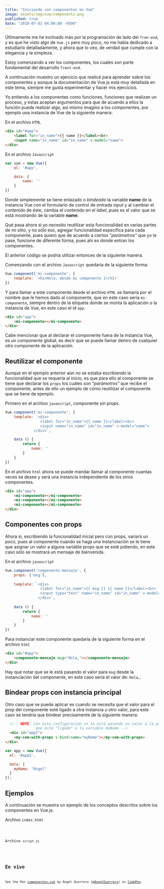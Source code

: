```yaml
---
title: "Iniciando con componentes en Vue"
image: assets/img/vue/components.png
published: true
date: "2018-07-01 04:00:00 -0500"
---
```


Últimamente me he inclinado más por la programación de lado del `fron-end`, y es que he visto algo de `Vue.js` pero muy poco, no me había dedicado a estudiarlo detalladamente, y ahora que lo veo, de verdad que cumple con la elegancia y la simpleza. 

Estoy comenzando a ver los componentes, los cuales son parte fundamental del desarrollo `front-end`.

A continuación muestro un ejercicio que realicé para aprender sobre los componentes y aunque la documentación de Vue.js está muy detallada en este tema, siempre me gusta experimentar y hacer mis ejercicios.

Yo entiendo a los componentes como funciones, funciones que realizan un proceso, y estas aceptan argumentos para que de acuerdo a ellos la función pueda realizar algo, así mismo imagino a los componentes, por ejemplo una instancia de Vue de la siguiente manera:

En el archivo `HTML`
```html
<div id="#app">
    <label for="in_name">{{ name }}</label><br>
    <input name="in_name" id="in_name" v-model="name">
</div>
```

En el archivo `Javascript`
```javascript
var vue = new Vue({
    el: '#app',

    data: {
        name: ''
    }
})
```

Donde simplemente se tiene enlazado o _bindeado_ la variable **name** de la instancia Vue con el formulario de control de entrada _input_ y al cambiar el contenido de éste, cambia el contenido en el _label_, pues es el valor que se está mostrando de la variable **name**.

Qué pasa ahora si yo necesito reutilizar esta funcionalidad en varias partes de mi sitio, y no sólo eso, agregar funcionalidad específica para cada componente, pues quiero que de acuerdo a ciertos _"parámetros"_ que yo le pase, funcione de diferente forma, pues ahí es donde entran los componentes.

El anterior código se podría utilizar entonces de la siguiente manera.

Comenzando con el archivo `Javascript` quedaría de la siguiente forma:

```javascript
Vue.component('mi-componente', {
    template: `<h1>Hola, desde mi componente 1</h1>`
})
```

Y para llamar a este componente desde el archivo `HTML` se llamaría por el nombre que le hemos dado al componente, que en este caso sería `mi-componente`, siempre dentro de la etiqueta donde se monta la aplicación o la instancia de Vue, en este caso el id `app`.

```html
<div id="app">
    <mi-componente></mi-componente>
</div>
```

Cabe mencionar que al declarar el componente fuera de la instancia Vue, es un componente global, es decir que se puede llamar dentro de cualquier otro componente de la aplicación.

## Reutilizar el componente

Aunque en el ejemplo anterior aún no se estaba escribiendo la funcionalidad que se requería al inicio, es que para ello al componente se tiene que declarar los `props` los cuáles son _"parámetros"_ que recibe el componente, antes de ello un ejemplo de cómo reutilizar el componente que se tiene de ejemplo.

Primero en el archivo `javascript`, componente sin props.

```javascript
Vue.component('mi-componente', {
    template: `<div>
                <label for="in_name">{{ name }}</label><br>
                <input name="in_name" id="in_name" v-model="name">
             </div>`,

    data () {
        return {
            name: ''
        }
    }
})
```

En el archivo `html` ahora se puede mandar llamar al componente cuantas veces se desee y será una instancia independiente de los otros componentes.

```html
<div id="app">
    <mi-componente></mi-componente>
    <mi-componente></mi-componente>
    <mi-componente></mi-componente>
</div>
```

## Componentes con props

Ahora sí, escribiendo la funcionalidad inicial pero con props, variará un poco, pues al componente cuando se haga una instanciación se le tiene que asignar un valor a alguna variable props que se esté pidiendo, en este caso sólo se mostrará un mensaje de bienvenida.

En el archivo `javascript`
```javascript
Vue.component('componente-mensaje', {
    props: ['msg'],
    
    template: `<div>
                <label for="in_name">{{ msg }} {{ name }}</label><br>
                <input type="text" name="in_name" id="in_name" v-model="name">
               </div>`,
    
    data () {
        return {
            name: ''
        }
    }
})
```

Para instanciar este componente quedaría de la siguiente forma en el archivo `html`

```html
<div id="#app">
    <componente-mensaje msg="Hola,"></componente-mensaje>
</div>
```

Hay que notar que se le está pasando el valor para `msg` desde la instanciación del componente, en este caso sería el valor de: `Hola,`.

## Bindear props con instancia principal
Otro caso que se puede aplicar es cuando se necesita que el valor para el prop del componente esté ligado a otra instancia u otro valor, para este caso se tendría que bindear precisamente de la siguiente manera:

```html
  <!-- NOTE: Con esta configuración se le está pasando un valor a la propiedad
              que está "ligado" a la variable myName -->
  <div id="app2">
    <my-com-with-props v-bind:name="myName"></my-com-with-props>
</div>
```

```javascript
var app = new Vue({
  el: '#app2',

  data: {
    myName: "Ángel"
  }
});
```

## Ejemplos

A continuación se muestra un ejemplo de los conceptos descritos sobre los componentes en Vue.js.

Archivo `index.html`

<code data-gist-id="714d0e099f7b040b7c564ccdd95c3860" data-gist-file="index.html">

Archivo `script.js`

<code data-gist-id="714d0e099f7b040b7c564ccdd95c3860" data-gist-file="script.js">

## En vivo

<p data-height="382" data-theme-id="light" data-slug-hash="zMYQJd" data-default-tab="html,result" data-user="AngelGuerrero" data-pen-title="componentes-vue" data-preview="true" class="codepen">See the Pen <a href="https://codepen.io/AngelGuerrero/pen/zMYQJd/">componentes-vue</a> by Ángel Guerrero (<a href="https://codepen.io/AngelGuerrero">@AngelGuerrero</a>) on <a href="https://codepen.io">CodePen</a>.</p>
<script async src="https://static.codepen.io/assets/embed/ei.js"></script>